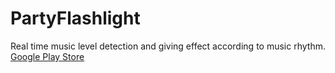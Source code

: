 # PartyFlashlight
Real time music level detection and giving effect according to music rhythm.
<a href="https://play.google.com/store/apps/details?id=com.ozhan.mustafa.partyflashlight">Google Play Store</a>
